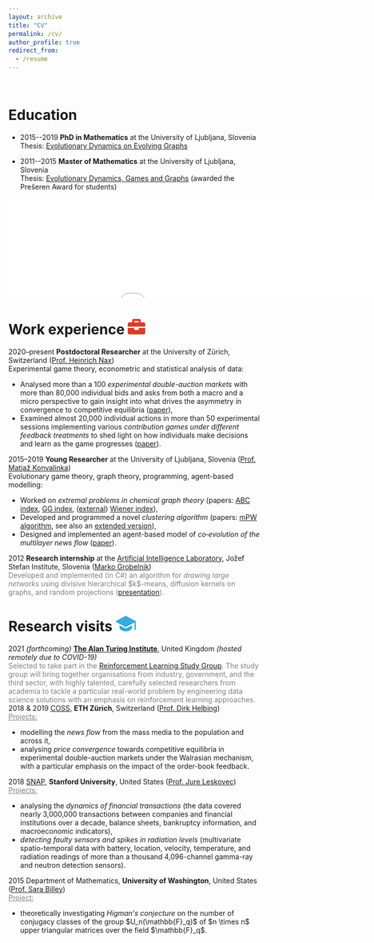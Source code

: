 ```yaml
---
layout: archive
title: "CV"
permalink: /cv/
author_profile: true
redirect_from:
  - /resume
---
```


<link rel="shortcut icon" type="image/png" href="{{ "/images/logo.png" | prepend: site.baseurl }}" >

<html>
<head>
<style>
  .descr {
      color: gray;
  }

  .black {
      color: black;
  }

#container {
    width: 1000px;
    margin: auto;
    display: flex;
    align-items: center;
}

#only {
    background-color: #f5f5f5;
    border: none;
    box-shadow: 1px 1px 2px #bbbbbb;
    width: 1000px;
    float: left;
    padding: 5px;
    margin-top : 5px;
    margin-bottom: 5px;
}

ul, p{
  margin:auto;
  margin-bottom: 0px;
  margin-top: 0px;
}

li {color:gray; }

</style>
</head>
</html>

<!-- {% include base_path %} -->

<br>

# Education

- <span class="black">2015--2019 **PhD in Mathematics** at the University of Ljubljana, Slovenia</span>\
Thesis: <a target="_blank" rel="noopener noreferrer" href="/publications/#PhD">Evolutionary Dynamics on Evolving Graphs</a>

- <span class="black">2011--2015 **Master of Mathematics** at the University of Ljubljana, Slovenia</span>\
Thesis: <a target="_blank" rel="noopener noreferrer" href="/publications/#MSc">Evolutionary Dynamics, Games and Graphs</a> (awarded the Prešeren Award for students)

<iframe src="/talkmap/map.html" height="200" width="1000" style="border:none;"></iframe>

<br>

# Work experience <img src="/images/work.png" width="35">

<div id="container">
  <div id="only">
  2020–present <b>Postdoctoral Researcher</b> at the University of Zürich, Switzerland (<a target="_blank" rel="noopener noreferrer" href="https://www.nax.science/">Prof. Heinrich Nax</a>)
  </div>
</div>
Experimental game theory, econometric and statistical analysis of data:
<ul>
<li>Analysed more than a 100 <em>experimental double-auction markets</em> with more than 80,000 individual bids and asks from both a macro and a micro perspective to gain insight into what drives the asymmetry in convergence to competitive equilibria (<a target="_blank" rel="noopener noreferrer" href="/publications/#trading">paper</a>),</li>
<li>Examined almost 20,000 individual actions in more than 50 experimental sessions implementing various <em>contribution games under different feedback treatments</em> to shed light on how individuals make decisions and learn as the game progresses (<a target="_blank" rel="noopener noreferrer" href="/publications/#BB">paper</a>).</li>
</ul>

<div id="container">
  <div id="only">
  2015–2019 <b>Young Researcher</b> at the University of Ljubljana, Slovenia (<a target="_blank" rel="noopener noreferrer" href="https://www.fmf.uni-lj.si/~konvalinka/">Prof. Matjaž Konvalinka</a>)
  </div>
</div>
Evolutionary game theory, graph theory, programming, agent-based modelling:
<ul>
<li>Worked on <em>extremal problems in chemical graph theory</em> (papers: <a target="_blank" rel="noopener noreferrer" href="/publications/#ABC">ABC index</a>, <a target="_blank" rel="noopener noreferrer" href="/publications/#GG">GG index</a>, (<a target="_blank" rel="noopener noreferrer" href="/publications/#extWiener">external</a>) <a target="_blank" rel="noopener noreferrer" href="/publications/#Wiener">Wiener index</a>),</li>
<li>Developed and programmed a novel <em>clustering algorithm</em> (papers: <a target="_blank" rel="noopener noreferrer" href="/publications/#mPW">mPW algorithm</a>, see also an <a target="_blank" rel="noopener noreferrer" href="/publications/#CDC">extended version</a>),</li>
<li>Designed and implemented an agent-based model of <em>co‐evolution of the multilayer news flow</em> (<a target="_blank" rel="noopener noreferrer" href="/publications/#NewsFlow">paper</a>).</li>
</ul>

<div id="container">
  <div id="only">
  2012 <b>Research internship</b> at the <a target="_blank" rel="noopener noreferrer" href="https://ailab.ijs.si/">Artificial Intelligence Laboratory</a>, Jožef Stefan Institute, Slovenia (<a target="_blank" rel="noopener noreferrer" href="https://ailab.ijs.si/marko_grobelnik/">Marko Grobelnik</a>)
  </div>
</div>
<span class="descr">Developed and implemented (in C#) an algorithm for <em>drawing large networks</em> using divisive hierarchical $k$-means, diffusion kernels on graphs, and random projections (<a target="_blank" rel="noopener noreferrer" href="/talks/#IJS">presentation</a>).</span>

<br>

# Research visits <img src="/images/visit.png" width="40">

<div id="container">
  <div id="only">
  2021 <em>(forthcoming)</em> <a target="_blank" rel="noopener noreferrer" href="https://www.turing.ac.uk/"><b>The Alan Turing Institute</b></a>, United Kingdom <em>(hosted remotely due to COVID-19)</em>
  </div>
</div>
<span class="descr">Selected to take part in the <a target="_blank" rel="noopener noreferrer" href="https://www.turing.ac.uk/events/reinforcement-learning-study-group-february-2021">Reinforcement Learning Study Group</a>. The study group will bring together organisations from industry, government, and the third sector, with highly talented, carefully selected researchers from academia to tackle a particular real-world problem by engineering data science solutions with an emphasis on reinforcement learning approaches.
</span>

<br>

<div id="container">
  <div id="only">
  2018 & 2019 <a target="_blank" rel="noopener noreferrer" href="http://www.coss.ethz.ch/">COSS</a>, <b>ETH Zürich</b>, Switzerland (<a target="_blank" rel="noopener noreferrer" href="https://coss.ethz.ch/people/helbing.html">Prof. Dirk Helbing</a>)
  </div>
</div>
<span class="descr"><u>Projects:</u></span>
<ul>
<li>modelling the <em>news flow</em> from the mass media to the population and across it,</li>
<li>analysing <em>price convergence</em> towards competitive equilibria in experimental double-auction markets under the Walrasian mechanism, with a particular emphasis on the impact of the order-book feedback.</li>
</ul>

<div id="container">
  <div id="only">
  2018 <a target="_blank" rel="noopener noreferrer" href="https://snap.stanford.edu/">SNAP</a>, <b>Stanford University</b>, United States (<a target="_blank" rel="noopener noreferrer" href="https://cs.stanford.edu/~jure/">Prof. Jure Leskovec</a>)
  </div>
</div>
<span class="descr"><u>Projects:</u></span>
<ul>
<li>analysing the <em>dynamics of financial transactions</em> (the data covered nearly 3,000,000 transactions between companies and financial institutions over a decade, balance sheets, bankruptcy information, and macroeconomic indicators),</li>
<li><em>detecting faulty sensors and spikes in radiation levels</em> (multivariate spatio-temporal data with battery, location, velocity, temperature, and radiation readings of more than a thousand 4,096-channel gamma-ray and neutron detection sensors).</li>
</ul>

<div id="container">
  <div id="only">
  2015 Department of Mathematics, <b>University of Washington</b>, United States (<a target="_blank" rel="noopener noreferrer" href="https://sites.math.washington.edu/~billey/">Prof. Sara Billey</a>)
  </div>
</div>
<span class="descr"><u>Project:</u></span>
<ul>
<li>theoretically investigating <em>Higman's conjecture</em> on the number of conjugacy classes of the group $U_n(\mathbb{F}_q)$ of $n \times n$ upper triangular matrices over the field $\mathbb{F}_q$.</li>
</ul>